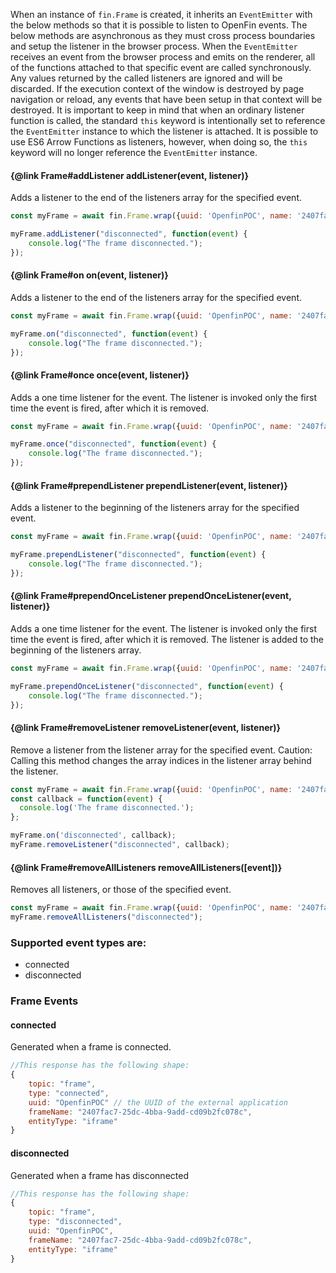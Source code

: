 
When an instance of `fin.Frame` is created, it inherits an `EventEmitter` with the below methods so that it is possible to listen to OpenFin events. The below methods are asynchronous as they must cross process boundaries and setup the listener in the browser process.  When the `EventEmitter` receives an event from the browser process and emits on the renderer, all of the functions attached to that specific event are called synchronously.  Any values returned by the called listeners are ignored and will be discarded.  If the execution context of the window is destroyed by page navigation or reload, any events that have been setup in that context will be destroyed.
It is important to keep in mind that when an ordinary listener function is called, the standard `this` keyword is intentionally set to reference the `EventEmitter` instance to which the listener is attached.  It is possible to use ES6 Arrow Functions as listeners, however, when doing so, the `this` keyword will no longer reference the `EventEmitter` instance.

#### {@link Frame#addListener addListener(event, listener)}
Adds a listener to the end of the listeners array for the specified event.
```js
const myFrame = await fin.Frame.wrap({uuid: 'OpenfinPOC', name: '2407fac7-25dc-4bba-9add-cd09b2fc078c'});

myFrame.addListener("disconnected", function(event) {
    console.log("The frame disconnected.");
});
```

#### {@link Frame#on on(event, listener)}
Adds a listener to the end of the listeners array for the specified event.
```js
const myFrame = await fin.Frame.wrap({uuid: 'OpenfinPOC', name: '2407fac7-25dc-4bba-9add-cd09b2fc078c'});

myFrame.on("disconnected", function(event) {
    console.log("The frame disconnected.");
});
```

#### {@link Frame#once once(event, listener)}
Adds a one time listener for the event. The listener is invoked only the first time the event is fired, after which it is removed.
```js
const myFrame = await fin.Frame.wrap({uuid: 'OpenfinPOC', name: '2407fac7-25dc-4bba-9add-cd09b2fc078c'});

myFrame.once("disconnected", function(event) {
    console.log("The frame disconnected.");
});
```

#### {@link Frame#prependListener prependListener(event, listener)}
Adds a listener to the beginning of the listeners array for the specified event.
```js
const myFrame = await fin.Frame.wrap({uuid: 'OpenfinPOC', name: '2407fac7-25dc-4bba-9add-cd09b2fc078c'});

myFrame.prependListener("disconnected", function(event) {
    console.log("The frame disconnected.");
});
```

#### {@link Frame#prependOnceListener prependOnceListener(event, listener)}
Adds a one time listener for the event. The listener is invoked only the first time the event is fired, after which it is removed. The listener is added to the beginning of the listeners array.
```js
const myFrame = await fin.Frame.wrap({uuid: 'OpenfinPOC', name: '2407fac7-25dc-4bba-9add-cd09b2fc078c'});

myFrame.prependOnceListener("disconnected", function(event) {
    console.log("The frame disconnected.");
});
```

#### {@link Frame#removeListener removeListener(event, listener)}
Remove a listener from the listener array for the specified event. Caution: Calling this method changes the array indices in the listener array behind the listener.
```js
const myFrame = await fin.Frame.wrap({uuid: 'OpenfinPOC', name: '2407fac7-25dc-4bba-9add-cd09b2fc078c'});
const callback = function(event) {
  console.log('The frame disconnected.');
};

myFrame.on('disconnected', callback);
myFrame.removeListener("disconnected", callback);
```

#### {@link Frame#removeAllListeners removeAllListeners([event])}
Removes all listeners, or those of the specified event.
```js
const myFrame = await fin.Frame.wrap({uuid: 'OpenfinPOC', name: '2407fac7-25dc-4bba-9add-cd09b2fc078c'});
myFrame.removeAllListeners("disconnected");
```

### Supported event types are:

* connected
* disconnected

### Frame Events

#### connected
Generated when a frame is connected.
```js
//This response has the following shape:
{
    topic: "frame",
    type: "connected",
    uuid: "OpenfinPOC" // the UUID of the external application
    frameName: "2407fac7-25dc-4bba-9add-cd09b2fc078c",
    entityType: "iframe"
}
```

#### disconnected
Generated when a frame has disconnected
```js
//This response has the following shape:
{
    topic: "frame",
    type: "disconnected",
    uuid: "OpenfinPOC",
    frameName: "2407fac7-25dc-4bba-9add-cd09b2fc078c",
    entityType: "iframe"
}
```

